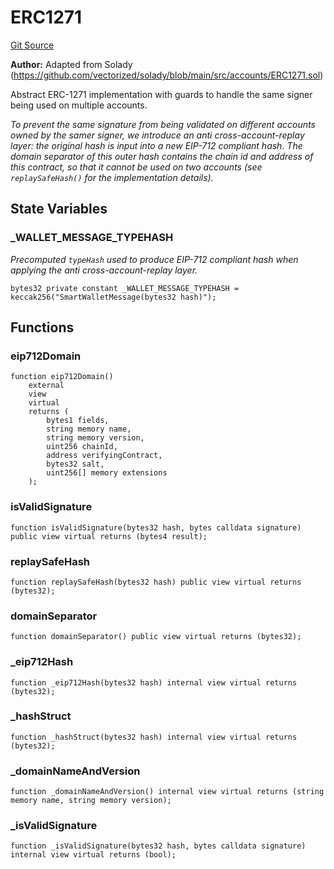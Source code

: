 # ERC1271
[Git Source](https://github.com/capsign/protocol/blob/dfa6820124c5610a6bfa06329447dbae7c24bc0a/src/Wallets/wallet/ERC1271.sol)

**Author:**
Adapted from Solady (https://github.com/vectorized/solady/blob/main/src/accounts/ERC1271.sol)

Abstract ERC-1271 implementation with guards to handle the same
signer being used on multiple accounts.

*To prevent the same signature from being validated on different accounts owned by the samer signer,
we introduce an anti cross-account-replay layer: the original hash is input into a new EIP-712 compliant
hash. The domain separator of this outer hash contains the chain id and address of this contract, so that
it cannot be used on two accounts (see `replaySafeHash()` for the implementation details).*


## State Variables
### _WALLET_MESSAGE_TYPEHASH
*Precomputed `typeHash` used to produce EIP-712 compliant hash when applying the anti
cross-account-replay layer.*


```solidity
bytes32 private constant _WALLET_MESSAGE_TYPEHASH = keccak256("SmartWalletMessage(bytes32 hash)");
```


## Functions
### eip712Domain


```solidity
function eip712Domain()
    external
    view
    virtual
    returns (
        bytes1 fields,
        string memory name,
        string memory version,
        uint256 chainId,
        address verifyingContract,
        bytes32 salt,
        uint256[] memory extensions
    );
```

### isValidSignature


```solidity
function isValidSignature(bytes32 hash, bytes calldata signature) public view virtual returns (bytes4 result);
```

### replaySafeHash


```solidity
function replaySafeHash(bytes32 hash) public view virtual returns (bytes32);
```

### domainSeparator


```solidity
function domainSeparator() public view virtual returns (bytes32);
```

### _eip712Hash


```solidity
function _eip712Hash(bytes32 hash) internal view virtual returns (bytes32);
```

### _hashStruct


```solidity
function _hashStruct(bytes32 hash) internal view virtual returns (bytes32);
```

### _domainNameAndVersion


```solidity
function _domainNameAndVersion() internal view virtual returns (string memory name, string memory version);
```

### _isValidSignature


```solidity
function _isValidSignature(bytes32 hash, bytes calldata signature) internal view virtual returns (bool);
```

